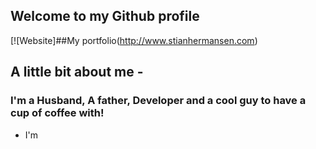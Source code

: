 ## Welcome to my Github profile

[![Website]##My portfolio(http://www.stianhermansen.com)

## A little bit about me - 
### I'm a Husband, A father, Developer and a cool guy to have a cup of coffee with!
- I'm 